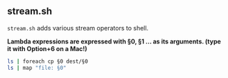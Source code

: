 ## stream.sh

`stream.sh` adds various stream operators to shell.

**Lambda expressions are expressed with §0, §1 ... as its arguments. (type it with Option+6 on a Mac!)**

```sh
ls | foreach cp §0 dest/§0
ls | map "file: §0"
```
